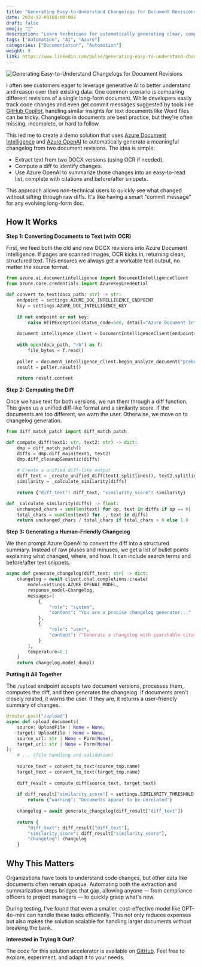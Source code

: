 ```yaml
---
title: "Generating Easy-to-Understand Changelogs for Document Revisions"
date: 2024-12-09T00:00:00Z
draft: false
emoji: "📝"
description: "Learn techniques for automatically generating clear, comprehensive changelogs that make document revision tracking accessible and understandable for all stakeholders."
tags: ["Automation", "AI", "Azure"]
categories: ["Documentation", "Automation"]
weight: 9
link: https://www.linkedin.com/pulse/generating-easy-to-understand-changelogs-document-revisions-furter-ib3ie
---
```


![Generating Easy-to-Understand Changelogs for Document Revisions](/images/generating-changelogs-cover.png)

I often see customers eager to leverage generative AI to better understand and reason over their existing data. One common scenario is comparing different revisions of a single long-form document. While developers easily track code changes and even get commit messages suggested by tools like [GitHub Copilot](https://github.com/features/copilot), handling similar insights for text documents like Word files can be tricky. Changelogs in documents are best practice, but they're often missing, incomplete, or hard to follow.

This led me to create a demo solution that uses [Azure Document Intelligence](https://learn.microsoft.com/en-us/azure/ai-services/document-intelligence/overview?view=doc-intel-4.0.0) and [Azure OpenAI](https://azure.microsoft.com/en-us/products/ai-services/openai-service) to automatically generate a meaningful changelog from two document revisions. The idea is simple:

- Extract text from two DOCX versions (using OCR if needed).
- Compute a diff to identify changes.
- Use Azure OpenAI to summarize those changes into an easy-to-read list, complete with citations and before/after snippets.

This approach allows non-technical users to quickly see what changed without sifting through raw diffs. It's like having a smart "commit message" for any evolving long-form doc.

## How It Works

**Step 1: Converting Documents to Text (with OCR)**

First, we feed both the old and new DOCX revisions into Azure Document Intelligence. If pages are scanned images, OCR kicks in, returning clean, structured text. This ensures we always get a workable text output, no matter the source format.

```python
from azure.ai.documentintelligence import DocumentIntelligenceClient
from azure.core.credentials import AzureKeyCredential

def convert_to_text(docx_path: str) -> str:
    endpoint = settings.AZURE_DOC_INTELLIGENCE_ENDPOINT
    key = settings.AZURE_DOC_INTELLIGENCE_KEY
    
    if not endpoint or not key:
        raise HTTPException(status_code=500, detail="Azure Document Intelligence credentials not configured")
    
    document_intelligence_client = DocumentIntelligenceClient(endpoint=endpoint, credential=AzureKeyCredential(key))
    
    with open(docx_path, "rb") as f:
        file_bytes = f.read()
    
    poller = document_intelligence_client.begin_analyze_document("prebuilt-layout", bytes_source=file_bytes)
    result = poller.result()
    
    return result.content
```

**Step 2: Computing the Diff**

Once we have text for both versions, we run them through a diff function. This gives us a unified diff-like format and a similarity score. If the documents are too different, we warn the user. Otherwise, we move on to changelog generation.

```python
from diff_match_patch import diff_match_patch

def compute_diff(text1: str, text2: str) -> dict:
    dmp = diff_match_patch()
    diffs = dmp.diff_main(text1, text2)
    dmp.diff_cleanupSemantic(diffs)
    
    # Create a unified diff-like output
    diff_text = _create_unified_diff(text1.splitlines(), text2.splitlines(), diffs)
    similarity = _calculate_similarity(diffs)
    
    return {"diff_text": diff_text, "similarity_score": similarity}

def _calculate_similarity(diffs) -> float:
    unchanged_chars = sum(len(text) for op, text in diffs if op == 0)
    total_chars = sum(len(text) for _, text in diffs)
    return unchanged_chars / total_chars if total_chars > 0 else 1.0
```

**Step 3: Generating a Human-Friendly Changelog**

We then prompt Azure OpenAI to convert the diff into a structured summary. Instead of raw pluses and minuses, we get a list of bullet points explaining what changed, where, and how. It can include search terms and before/after text snippets.

```python
async def generate_changelog(diff_text: str) -> dict:
    changelog = await client.chat.completions.create(
        model=settings.AZURE_OPENAI_MODEL,
        response_model=Changelog,
        messages=[
            {
                "role": "system",
                "content": "You are a precise changelog generator..."
            },
            {
                "role": "user",
                "content": f"Generate a changelog with searchable citations.\nDiff:\n{diff_text}\n"
            }
        ],
        temperature=0.1
    )
    return changelog.model_dump()
```

**Putting It All Together**

The `/upload` endpoint accepts two document versions, processes them, computes the diff, and then generates the changelog. If documents aren't closely related, it warns the user. If they are, it returns a user-friendly summary of changes.

```python
@router.post("/upload")
async def upload_documents(
    source: UploadFile | None = None,
    target: UploadFile | None = None,
    source_url: str | None = Form(None),
    target_url: str | None = Form(None)
):
    # ... (file handling and validation)
    
    source_text = convert_to_text(source_tmp.name)
    target_text = convert_to_text(target_tmp.name)
    
    diff_result = compute_diff(source_text, target_text)
    
    if diff_result["similarity_score"] < settings.SIMILARITY_THRESHOLD:
        return {"warning": "Documents appear to be unrelated"}
    
    changelog = await generate_changelog(diff_result["diff_text"])
    
    return {
        "diff_text": diff_result["diff_text"],
        "similarity_score": diff_result["similarity_score"],
        "changelog": changelog
    }
```

## Why This Matters

Organizations have tools to understand code changes, but other data like documents often remain opaque. Automating both the extraction and summarization steps bridges that gap, allowing anyone — from compliance officers to project managers — to quickly grasp what's new.

During testing, I've found that even a smaller, cost-effective model like GPT-4o-mini can handle these tasks efficiently. This not only reduces expenses but also makes the solution scalable for handling larger documents without breaking the bank.

**Interested in Trying It Out?**

The code for this solution accelerator is available on [GitHub](https://github.com/aymenfurter/document-comparison-solution-accelerator). Feel free to explore, experiment, and adapt it to your needs.
